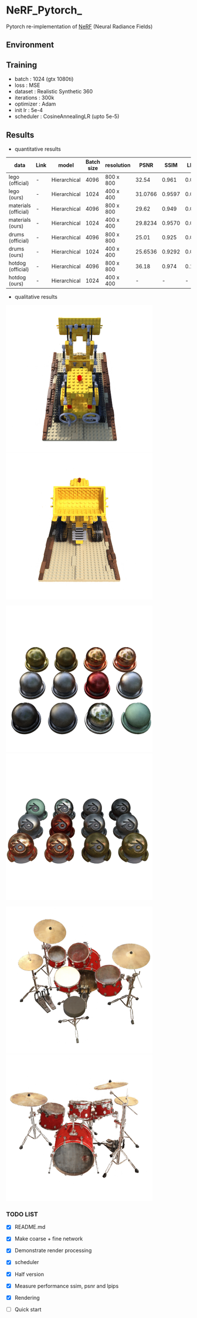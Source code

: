 # NeRF_Pytorch_

Pytorch re-implementation of [NeRF](http://www.matthewtancik.com/nerf) (Neural Radiance Fields)

## Environment

## Training

- batch : 1024 (gtx 1080ti)
- loss : MSE
- dataset : Realistic Synthetic 360
- iterations : 300k
- optimizer : Adam
- init lr : 5e-4
- scheduler : CosineAnnealingLR (upto 5e-5)


## Results

- quantitative results 

| data                 | Link  | model              | Batch size     | resolution |  PSNR   |  SSIM  | LPIPS  |   Loss   | 
|----------------------|-------|--------------------|----------------|------------|---------|--------|--------|----------|
| lego (official)      | -     | Hierarchical       | 4096           | 800 x 800  | 32.54   | 0.961  | 0.050  | -        |
| lego (ours)          | -     | Hierarchical       | 1024           | 400 x 400  | 31.0766 | 0.9597 | 0.0434 | 0.000817 |
| materials (official) | -     | Hierarchical       | 4096           | 800 x 800  | 29.62   | 0.949  | 0.063  |  -       |
| materials (ours)     | -     | Hierarchical       | 1024           | 400 x 400  | 29.8234 | 0.9570 | 0.0535 | 0.001700 |
| drums (official)     | -     | Hierarchical       | 4096           | 800 x 800  | 25.01   | 0.925  | 0.091  | -        |
| drums (ours)         | -     | Hierarchical       | 1024           | 400 x 400  | 25.6536 | 0.9292 | 0.0769 | 0.002917 |
| hotdog (official)    | -     | Hierarchical       | 4096           | 800 x 800  | 36.18   | 0.974  | 0.121  | -        |
| hotdog (ours)        | -     | Hierarchical       | 1024           | 400 x 400  | - | - | - | - |

- qualitative results

![](./figures/000.png)
![lego_gif](./figures/lego.gif)

![material_rgb](./figures/materials_000.png)
![material_gif](./figures/materials_rgb.gif)

![drums_rgb](./figures/drums_000.png)
![drums_gif](./figures/drums_rgb.gif)


### TODO LIST

- [x] README.md
- [x] Make coarse + fine network 
- [x] Demonstrate render processing
- [x] scheduler
- [x] Half version 
- [x] Measure performance ssim, psnr and lpips
- [x] Rendering
- [ ] Quick start 



